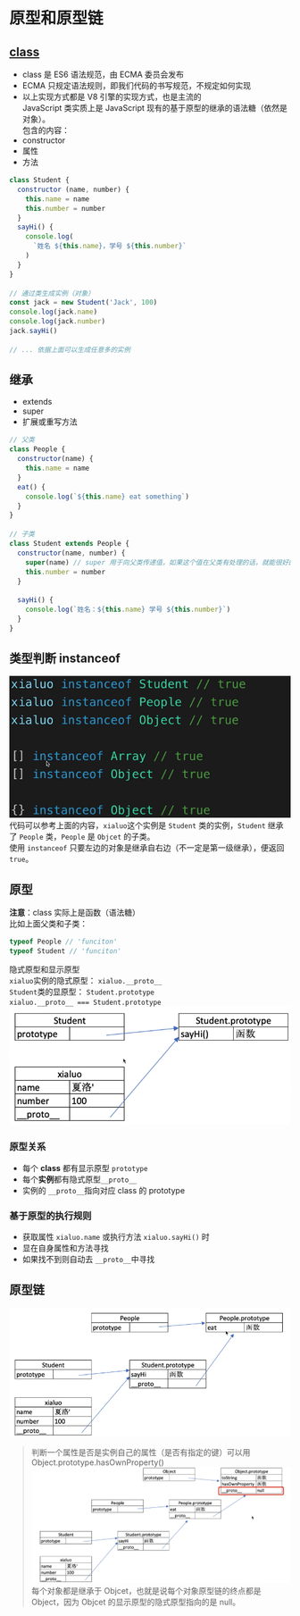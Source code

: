 # 原型和原型链
## [class](https://developer.mozilla.org/zh-CN/docs/Web/JavaScript/Reference/Classes)
- class 是 ES6 语法规范，由 ECMA 委员会发布
- ECMA 只规定语法规则，即我们代码的书写规范，不规定如何实现
- 以上实现方式都是 V8 引擎的实现方式，也是主流的  
JavaScript 类实质上是 JavaScript 现有的基于原型的继承的语法糖（依然是对象）。  
包含的内容：
- constructor
- 属性
- 方法
```javascript
class Student {
  constructor (name, number) {
    this.name = name
    this.number = number
  }
  sayHi() {
    console.log(
      `姓名 ${this.name}，学号 ${this.number}`
    )
  }
}

// 通过类生成实例（对象）
const jack = new Student('Jack', 100)
console.log(jack.name)
console.log(jack.number)
jack.sayHi()

// ... 依据上面可以生成任意多的实例
```

## 继承
- extends
- super
- 扩展或重写方法
```javascript
// 父类
class People {
  constructor(name) {
    this.name = name
  }
  eat() {
    console.log(`${this.name} eat something`)
  }
}

// 子类
class Student extends People {
  constructor(name, number) {
    super(name) // super 用于向父类传递值，如果这个值在父类有处理的话，就能很好的实现代码复用
    this.number = number
  }

  sayHi() {
    console.log(`姓名：${this.name} 学号 ${this.number}`)
  }
}
```

## 类型判断 instanceof
![](images/2020-04-16-15-39-58.png)
代码可以参考上面的内容，`xialuo`这个实例是 `Student` 类的实例，`Student` 继承了 `People` 类，`People` 是 `Objcet` 的子类。  
使用 `instanceof` 只要左边的对象是继承自右边（不一定是第一级继承），便返回 `true`。

## 原型
**注意**：class 实际上是函数（语法糖）  
比如上面父类和子类：  
```javascript
typeof People // 'funciton'
typeof Student // 'funciton'
```
隐式原型和显示原型  
`xialuo`实例的隐式原型： `xialuo.__proto__`  
`Student`类的显原型： `Student.prototype`  
`xialuo.__proto__ === Student.prototype`  
![](images/2020-04-16-15-57-32.png)

### 原型关系
- 每个 **class** 都有显示原型 `prototype`
- 每个**实例**都有隐式原型`__proto__`
- 实例的 `__proto__`指向对应 class 的 prototype  
### 基于原型的执行规则
- 获取属性 `xialuo.name` 或执行方法 `xialuo.sayHi()` 时
- 显在自身属性和方法寻找
- 如果找不到则自动去 `__proto__`中寻找

## 原型链
![](images/2020-04-16-16-06-15.png)  
> 判断一个属性是否是实例自己的属性（是否有指定的键）可以用 Object.prototype.hasOwnProperty()  
![](images/2020-04-16-16-24-19.png)  
每个对象都是继承于 Objcet，也就是说每个对象原型链的终点都是 Object，因为 Objcet 的显示原型的隐式原型指向的是 null。